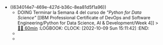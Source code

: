 - ((634014e7-469e-427d-b36c-8ea81d5f1a96))
	- DOING Terminar la Semana 4 del curso de *"Python for Data Science"* [[IBM Professional Certificate of DevOps and Software Engineering/Python for Data Science, AI & Development/Week 4]] >[🍅🍅 60min](#agenda-pomo://?t=f-1665321112215-1800%2Cf-1665324004364-1800)
	  :LOGBOOK:
	  CLOCK: [2022-10-09 Sun 15:11:42]
	  :END:
	-
	-